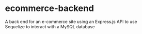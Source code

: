 # ecommerce-backend
A back end for an e-commerce site using an Express.js API to use Sequelize to interact with a MySQL database
